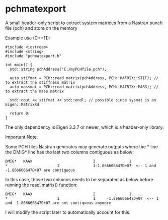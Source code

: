 # pchmatexport
A small header-only script to extract system matrices from a Nastran punch file (pch) and store on the memory

Example use (C++11):
```
#include <iostream>
#include <string>
#include "pchmatexport.h"

int main() {
  std::string pchAddress("C:/myPCHfile.pch");
  
  auto stifmat = PCH::read_matrix(pchAddress, PCH::MATRIX::STIF); // to extract the stiffness matrix
  auto massmat = PCH::read_matrix(pchAddress, PCH::MATRIX::MASS); // to extract the mass matrix
  
  std::cout << stifmat << std::endl; // possible since sysmat is an Eigen::MatrixXd
  
  return 0;
}

```
The only dependency is Eigen 3.3.7 or newer, which is a header-only library. 

Important Note:

Some PCH files Nastran generates may generate outputs where the * line the DMIG* line has the last two columns contiguous as below: 

```
DMIG*   KAAX                           2               1   
*                      1               1-1.866666647D+07  <-- 1 and -1.866666647D+07 are contiguous
```
In this case, those two columns needs to be separated as below before running the read_matrix() function:

```
DMIG*   KAAX                           2               1   
*                      1               1     -1.866666647D+07  <-- 1 and -1.866666647D+07 are not contiguous anymore
```

I will modify the script later to automatically account for this.
